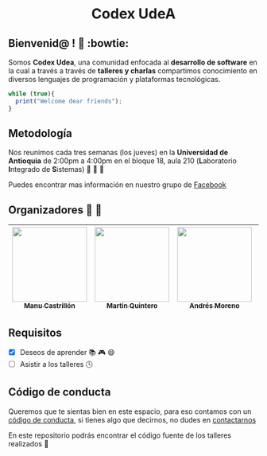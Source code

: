 <h1 align="center">Codex UdeA</h1>

## Bienvenid@ ! :clap: :bowtie:

Somos **Codex Udea**, una comunidad enfocada al **desarrollo de software** en la cual a través a través de **talleres y charlas** compartimos conocimiento en diversos lenguajes de programación y plataformas tecnológicas.

```javascript
while (true){
  print("Welcome dear friends");
}
```

## Metodología

Nos reunimos cada tres semanas (los jueves) en la **Universidad de Antioquia** de 2:00pm a 4:00pm en el bloque 18, aula 210 (**L**aboratorio **I**ntegrado de **S**istemas) :punch: :punch: :punch:

Puedes encontrar mas información en nuestro grupo de [Facebook][face]

## Organizadores :boy: :woman:

| [<img src="https://avatars2.githubusercontent.com/u/10585946?s=460&v=4" width="150px"></br><sub>Manu Castrillón</sub>](https://github.com/ManuCastrillonM) | [<img src="https://avatars2.githubusercontent.com/u/10585976?s=460&v=4" width="150px"></br><sub>Martin Quintero</sub>](https://github.com/martineliasq) | [<img src="https://avatars2.githubusercontent.com/u/18253264?s=460&v=4" width="150px"></br><sub>Andrés Moreno</sub>](https://github.com/andres-morenog) | [<img src="https://avatars1.githubusercontent.com/u/19578435?s=460&v=4" width="150px"></br><sub>Angélica Arroyave</sub>](https://github.com/https://github.com/am9805) |
|---|---|---|---|

## Requisitos

- [x] Deseos de aprender :books: :video_game: :smile:
- [ ] Asistir a los talleres :clock4:

## Código de conducta
Queremos que te sientas bien en este espacio, para eso contamos con un [código de conducta](https://github.com/CodexUdeA/Talleres/blob/master/CODIGO_DE_CONDUCTA.md), si tienes algo que decirnos, no dudes en [contactarnos](#organizadores-boy-woman)

En este repositorio podrás encontrar el código fuente de los talleres realizados :punch:

[face]:https://www.facebook.com/groups/udeakodexx/
